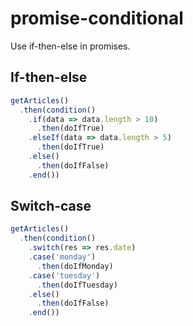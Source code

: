 # promise-conditional

Use if-then-else in promises.

## If-then-else

```js
getArticles()
  .then(condition()
    .if(data => data.length > 10)
      .then(doIfTrue)
    .elseIf(data => data.length > 5)
      .then(doIfTrue)
    .else()
      .then(doIfFalse)
    .end())
```

## Switch-case

```js
getArticles()
  .then(condition()
    .switch(res => res.date)
    .case('monday')
      .then(doIfMonday)
    .case('tuesday')
      .then(doIfTuesday)
    .else()
      .then(doIfFalse)
    .end())
```

